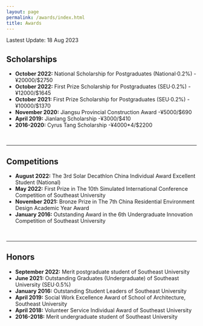 ```yaml
---
layout: page
permalink: /awards/index.html
title: Awards
---
```



Lastest Update: 18 Aug 2023&nbsp;  


## Scholarships

- **October 2022:**  National Scholarship for Postgraduates (National·0.2%)  - ¥20000/$2750
- **October 2022:**  First Prize Scholarship for Postgraduates (SEU·0.2%)    - ¥12000/$1645
- **October 2021:**  First Prize Scholarship for Postgraduates (SEU·0.2%)    - ¥10000/$1370
- **November 2020:** Jiangsu Provincial Construction Award                   -¥5000/$690
- **April 2019:**    Jianlang Scholarship                                    -¥3000/$410
- **2016-2020:**     Cyrus Tang Scholarship                                  -¥4000*4/$2200

<br>

---


## Competitions

- **August 2022:**  The 3rd Solar Decathlon China Individual Award Excellent Student (National)
- **May 2022:**      First Prize in The 10th Simulated International Conference Competition of Southeast University
- **November 2021:** Bronze Prize in The 7th China Residential Environment Design Academic Year Award
- **January 2016:**  Outstanding Award in the 6th Undergraduate Innovation Competition of Southeast University 

<br>

---


## Honors

- **September 2022:** Merit postgraduate student of Southeast University
- **June 2021:**  Outstanding Graduates (Undergraduate) of Southeast University (SEU·0.5%)
- **January 2016:** Outstanding Student Leaders of Southeast University
- **April 2019:** Social Work Excellence Award of School of Architecture, Southeast University
- **April 2018:** Volunteer Service Individual Award of Southeast University
- **2016-2018:** Merit undergraduate student of Southeast University





